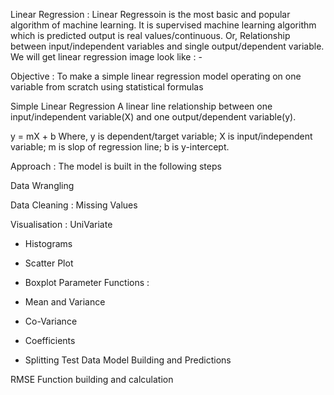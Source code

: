 
Linear Regression :
Linear Regressoin is the most basic and popular algorithm of machine learning. It is supervised machine learning algorithm which is predicted output is real values/continuous. Or, Relationship between input/independent variables and single output/dependent variable. We will get linear regression image look like : -

Objective :
To make a simple linear regression model operating on one variable from scratch using statistical formulas

Simple Linear Regression
A linear line relationship between one input/independent variable(X) and one output/dependent variable(y).

 y = mX + b
Where, y is dependent/target variable; X is input/independent variable; m is slop of regression line; b is y-intercept.

Approach :
The model is built in the following steps

Data Wrangling

Data Cleaning : Missing Values

Visualisation : UniVariate

- Histograms
- Scatter Plot 
- Boxplot
Parameter Functions :

- Mean and Variance
- Co-Variance
- Coefficients
- Splitting Test Data
Model Building and Predictions

RMSE Function building and calculation

